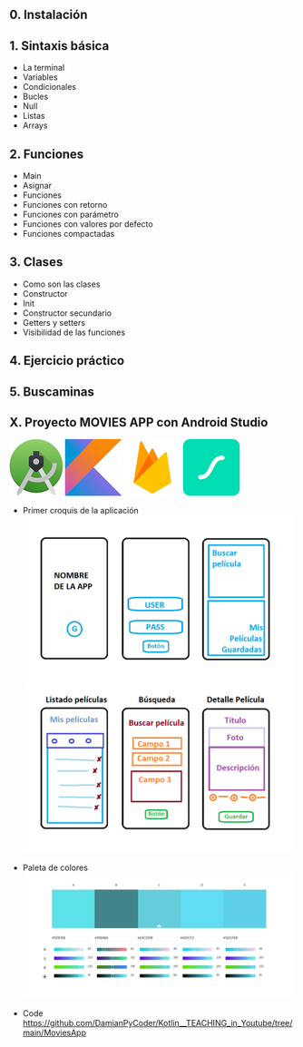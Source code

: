 ## 0. Instalación


## 1. Sintaxis básica
- La terminal 
- Variables
- Condicionales
- Bucles
- Null
- Listas
- Arrays

## 2. Funciones
- Main
- Asignar
- Funciones
- Funciones con retorno
- Funciones con parámetro
- Funciones con valores por defecto
- Funciones compactadas


## 3. Clases
- Como son las clases
- Constructor
- Init
- Constructor secundario
- Getters y setters
- Visibilidad de las funciones

## 4. Ejercicio práctico


## 5. Buscaminas



## X. Proyecto MOVIES APP con Android Studio  
 
![](https://github.com/DamianPyCoder/DamianPyCoder/blob/main/icons/androidStudio100.png) ![](https://github.com/DamianPyCoder/DamianPyCoder/blob/main/icons/kotlinIcon100.png) ![](https://github.com/DamianPyCoder/DamianPyCoder/blob/main/icons/firebaseIcon100.png) ![](https://github.com/DamianPyCoder/DamianPyCoder/blob/main/icons/lottie100.png)
  

- Primer croquis de la aplicación
![](https://github.com/DamianPyCoder/Kotlin__TEACHING_in_Youtube/blob/main/screenshots/design_movieApp_1.png)
![](https://github.com/DamianPyCoder/Kotlin__TEACHING_in_Youtube/blob/main/screenshots/design_movieApp_2.png)

- Paleta de colores
![](https://github.com/DamianPyCoder/Kotlin__TEACHING_in_Youtube/blob/main/screenshots/design_movieApp_paletaColores.png)


- Code
https://github.com/DamianPyCoder/Kotlin__TEACHING_in_Youtube/tree/main/MoviesApp
